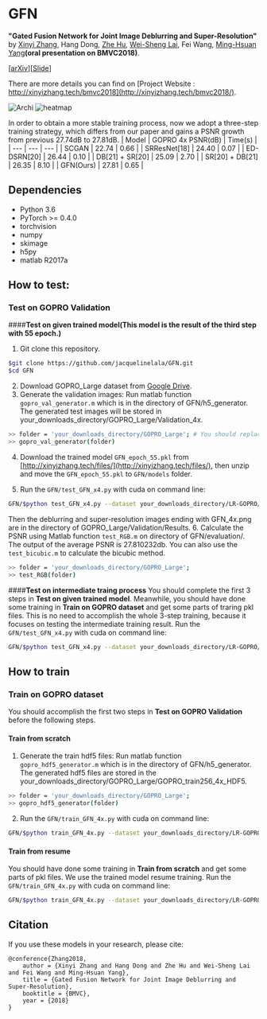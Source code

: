 # GFN

**"Gated Fusion Network for Joint Image Deblurring and Super-Resolution"** by [Xinyi Zhang](http://xinyizhang.tech), Hang Dong, [Zhe Hu](http://eng.ucmerced.edu/people/zhu), [Wei-Sheng Lai](http://graduatestudents.ucmerced.edu/wlai24/), Fei Wang, [Ming-Hsuan Yang](http://faculty.ucmerced.edu/mhyang/)**(oral presentation on BMVC2018)**.

[[arXiv](https://arxiv.org/abs/1807.10806)][[Slide](http://xinyizhang.tech/files/BMVC_slides.ppt)]

There are more details you can find on [Project Website : http://xinyizhang.tech/bmvc2018](http://xinyizhang.tech/bmvc2018/).

![Archi](http://xinyizhang.tech/content/images/2018/09/gated-fusion-network.png)
![heatmap](http://xinyizhang.tech/content/images/2018/07/2-1.png)

In order to obtain a more stable training process, now we adopt a three-step training strategy, which differs from our paper and gains a PSNR growth from previous 27.74dB to 27.81dB.
| Model | GOPRO 4x PSNR(dB) | Time(s) |
|  ---  |  ---  | ---  |
|  SCGAN  |  22.74  | 0.66  |
|  SRResNet[18]  |  24.40  | 0.07  |
|  ED-DSRN[20]  |  26.44  | 0.10  |
|  DB[21] + SR[20]  |  25.09  | 2.70  |
|  SR[20] + DB[21]  |  26.35  | 8.10  |
|  GFN(Ours)  |  27.81  | 0.65  |

## Dependencies
* Python 3.6
* PyTorch >= 0.4.0
* torchvision
* numpy
* skimage
* h5py
* matlab R2017a

## How to test:
### Test on GOPRO Validation
####**Test on given trained model(This model is the result of the third step with 55 epoch.)**
1. Git clone this repository.
```bash
$git clone https://github.com/jacquelinelala/GFN.git
$cd GFN
```
2. Download GOPRO_Large dataset from [Google Drive](https://drive.google.com/file/d/1H0PIXvJH4c40pk7ou6nAwoxuR4Qh_Sa2/view?usp=sharing).
3. Generate the validation images: Run matlab function ``gopro_val_generator.m`` which is in the directory of GFN/h5_generator. The generated test images will be stored in your_downloads_directory/GOPRO_Large/Validation_4x.
```bash
>> folder = 'your_downloads_directory/GOPRO_Large'; # You should replace the your_downloads_directory by your GOPRO_Large's directory.
>> gopro_val_generator(folder)
```
4. Download the trained model ``GFN_epoch_55.pkl`` from [http://xinyizhang.tech/files/](http://xinyizhang.tech/files/), then unzip and move the ``GFN_epoch_55.pkl`` to ``GFN/models`` folder.

5. Run the ``GFN/test_GFN_x4.py`` with cuda on command line: 
```bash
GFN/$python test_GFN_x4.py --dataset your_downloads_directory/LR-GOPRO/Validation_4x
```
Then the deblurring and super-resolution images ending with GFN_4x.png are in the directory of GOPRO_Large/Validation/Results.
6. Calculate the PSNR using Matlab function ``test_RGB.m`` on directory of GFN/evaluation/. The output of the average PSNR is 27.810232db. You can also use the ``test_bicubic.m`` to calculate the bicubic method.  
```bash
>> folder = 'your_downloads_directory/GOPRO_Large';
>> test_RGB(folder)
```
####**Test on intermediate traing process**
You should complete the first 3 steps in **Test on given trained model**. Meanwhile, you should have done some training in **Train on GOPRO dataset** and get some parts of traring pkl files. This is no need to accomplish the whole 3-step training, because it focuses on testing the intermediate training result.
Run the ``GFN/test_GFN_x4.py`` with cuda on command line: 
```bash
GFN/$python test_GFN_x4.py --dataset your_downloads_directory/LR-GOPRO/Validation_4x --intermediate_process models/1/GFN_epoch_30.pkl # We give an example of step1 epoch30. You can replace the pkl file on your models/'s.
```
## How to train
### Train on GOPRO dataset
You should accomplish the first two steps in **Test on GOPRO Validation** before the following steps.
#### Train from scratch
1. Generate the train hdf5 files: Run matlab function ``gopro_hdf5_generator.m`` which is in the directory of GFN/h5_generator. The generated hdf5 files are stored in the your_downloads_directory/GOPRO_Large/GOPRO_train256_4x_HDF5.
```bash
>> folder = 'your_downloads_directory/GOPRO_Large';
>> gopro_hdf5_generator(folder)
```
2. Run the ``GFN/train_GFN_4x.py`` with cuda on command line:
```bash
GFN/$python train_GFN_4x.py --dataset your_downloads_directory/LR-GOPRO/GOPRO_train256_4x_HDF5
```
#### Train from resume
You should have done some training in **Train from scratch** and get some parts of pkl files. We use the trained model resume training.
Run the ``GFN/train_GFN_4x.py`` with cuda on command line:
```bash
GFN/$python train_GFN_4x.py --dataset your_downloads_directory/LR-GOPRO/GOPRO_train256_4x_HDF5 --resume models/1/GFN_epoch_30.pkl # Just an example of step1 epoch30.
```
## Citation

If you use these models in your research, please cite:

	@conference{Zhang2018,
		author = {Xinyi Zhang and Hang Dong and Zhe Hu and Wei-Sheng Lai and Fei Wang and Ming-Hsuan Yang},
		title = {Gated Fusion Network for Joint Image Deblurring and Super-Resolution},
		booktitle = {BMVC},
		year = {2018}
	}

